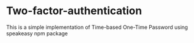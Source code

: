 # Two-factor-authentication
This is a simple implementation of Time-based One-Time Password using speakeasy npm package
